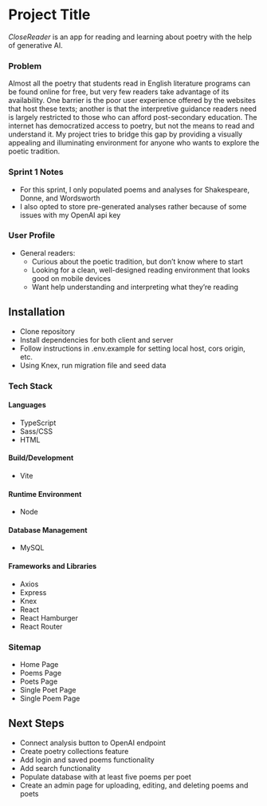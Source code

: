 # Project Title

_CloseReader_ is an app for reading and learning about poetry with the help of generative AI.

### Problem

Almost all the poetry that students read in English literature programs can be found online for free, but very few readers take advantage of its availability. One barrier is the poor user experience offered by the websites that host these texts; another is that the interpretive guidance readers need is largely restricted to those who can afford post-secondary education. The internet has democratized access to poetry, but not the means to read and understand it. My project tries to bridge this gap by providing a visually appealing and illuminating environment for anyone who wants to explore the poetic tradition.

### Sprint 1 Notes

- For this sprint, I only populated poems and analyses for Shakespeare, Donne, and Wordsworth
- I also opted to store pre-generated analyses rather because of some issues with my OpenAI api key

### User Profile

- General readers:
  - Curious about the poetic tradition, but don’t know where to start
  - Looking for a clean, well-designed reading environment that looks good on mobile devices
  - Want help understanding and interpreting what they’re reading

## Installation

- Clone repository
- Install dependencies for both client and server
- Follow instructions in .env.example for setting local host, cors origin, etc.
- Using Knex, run migration file and seed data

### Tech Stack

#### Languages

- TypeScript
- Sass/CSS
- HTML

#### Build/Development

- Vite

#### Runtime Environment

- Node

#### Database Management

- MySQL

#### Frameworks and Libraries

- Axios
- Express
- Knex
- React
- React Hamburger
- React Router

### Sitemap

- Home Page
- Poems Page
- Poets Page
- Single Poet Page
- Single Poem Page

## Next Steps

- Connect analysis button to OpenAI endpoint
- Create poetry collections feature
- Add login and saved poems functionality
- Add search functionality
- Populate database with at least five poems per poet
- Create an admin page for uploading, editing, and deleting poems and poets
